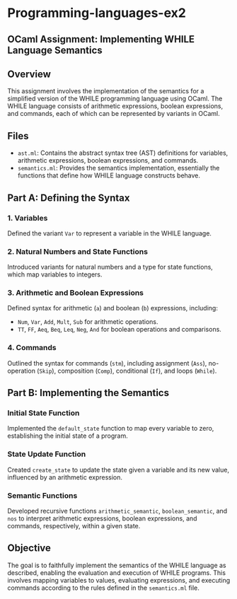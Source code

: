 # Programming-languages-ex2
## OCaml Assignment: Implementing WHILE Language Semantics

## Overview

This assignment involves the implementation of the semantics for a simplified version of the WHILE programming language using OCaml. The WHILE language consists of arithmetic expressions, boolean expressions, and commands, each of which can be represented by variants in OCaml.

## Files

- `ast.ml`: Contains the abstract syntax tree (AST) definitions for variables, arithmetic expressions, boolean expressions, and commands.
- `semantics.ml`: Provides the semantics implementation, essentially the functions that define how WHILE language constructs behave.

## Part A: Defining the Syntax

### 1. Variables
Defined the variant `Var` to represent a variable in the WHILE language.

### 2. Natural Numbers and State Functions
Introduced variants for natural numbers and a type for state functions, which map variables to integers.

### 3. Arithmetic and Boolean Expressions
Defined syntax for arithmetic (`a`) and boolean (`b`) expressions, including:
- `Num`, `Var`, `Add`, `Mult`, `Sub` for arithmetic operations.
- `TT`, `FF`, `Aeq`, `Beq`, `Leq`, `Neg`, `And` for boolean operations and comparisons.

### 4. Commands
Outlined the syntax for commands (`stm`), including assignment (`Ass`), no-operation (`Skip`), composition (`Comp`), conditional (`If`), and loops (`While`).

## Part B: Implementing the Semantics

### Initial State Function
Implemented the `default_state` function to map every variable to zero, establishing the initial state of a program.

### State Update Function
Created `create_state` to update the state given a variable and its new value, influenced by an arithmetic expression.

### Semantic Functions
Developed recursive functions `arithmetic_semantic`, `boolean_semantic`, and `nos` to interpret arithmetic expressions, boolean expressions, and commands, respectively, within a given state.

## Objective

The goal is to faithfully implement the semantics of the WHILE language as described, enabling the evaluation and execution of WHILE programs. This involves mapping variables to values, evaluating expressions, and executing commands according to the rules defined in the `semantics.ml` file.
